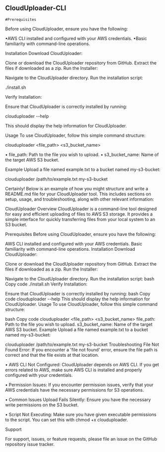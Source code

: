 ## CloudUploader-CLI

    #Prerequisites
Before using CloudUploader, ensure you have the following:

•AWS CLI installed and configured with your AWS credentials.
•Basic familiarity with command-line operations.

Installation
Download CloudUploader:

Clone or download the CloudUploader repository from GitHub.
Extract the files if downloaded as a zip.
Run the Installer:

Navigate to the CloudUploader directory.
Run the installation script:

./install.sh

Verify Installation:

Ensure that CloudUploader is correctly installed by running:

clouduploader --help

This should display the help information for CloudUploader.

Usage
To use CloudUploader, follow this simple command structure:

clouduploader <file_path> <s3_bucket_name>

• file_path: Path to the file you wish to upload.
• s3_bucket_name: Name of the target AWS S3 bucket.

Example
Upload a file named example.txt to a bucket named my-s3-bucket:

clouduploader /path/to/example.txt my-s3-bucket


Certainly! Below is an example of how you might structure and write a README.md file for your CloudUploader tool. This includes sections on setup, usage, and troubleshooting, along with other relevant information:

CloudUploader
Overview
CloudUploader is a command-line tool designed for easy and efficient uploading of files to AWS S3 storage. It provides a simple interface for quickly transferring files from your local system to an S3 bucket.

Prerequisites
Before using CloudUploader, ensure you have the following:

AWS CLI installed and configured with your AWS credentials.
Basic familiarity with command-line operations.
Installation
Download CloudUploader:

Clone or download the CloudUploader repository from GitHub.
Extract the files if downloaded as a zip.
Run the Installer:

Navigate to the CloudUploader directory.
Run the installation script:
bash
Copy code
./install.sh
Verify Installation:

Ensure that CloudUploader is correctly installed by running:
bash
Copy code
clouduploader --help
This should display the help information for CloudUploader.
Usage
To use CloudUploader, follow this simple command structure:

bash
Copy code
clouduploader <file_path> <s3_bucket_name>
file_path: Path to the file you wish to upload.
s3_bucket_name: Name of the target AWS S3 bucket.
Example
Upload a file named example.txt to a bucket named my-s3-bucket:


clouduploader /path/to/example.txt my-s3-bucket
Troubleshooting
File Not Found Error:
If you encounter a 'file not found' error, ensure the file path is correct and that the file exists at that location.

• AWS CLI Not Configured:
CloudUploader depends on AWS CLI. If you get errors related to AWS, make sure AWS CLI is installed and properly configured with your credentials.

• Permission Issues:
If you encounter permission issues, verify that your AWS credentials have the necessary permissions for S3 operations.

• Common Issues
Upload Fails Silently:
Ensure you have the necessary write permissions on the S3 bucket.

• Script Not Executing:
Make sure you have given executable permissions to the script. You can set this with chmod +x clouduploader.

Support

For support, issues, or feature requests, please file an issue on the GitHub repository issue tracker.
